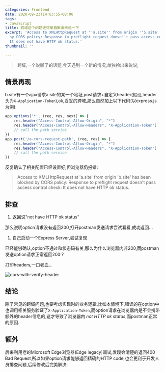 ```yaml
---
categories: Frontend
date: 2020-09-23T14:03:55+08:00
tags:
- JavaScript
title: 跨域这个问题还得单独揪出来说一下
excerpt: 'Access to XMLHttpRequest at ''a.site'' from origin ''b.site'' has been blocked
  by CORS policy: Response to preflight request doesn''t pass access control check:
  It does not have HTTP ok status.'
thumbnail: ''

---
```

> 跨域,一个说腻了的话题,今天遇到一个新的情况,单独拎出来说说;

## 情景再现

b.site有一个ajax请求a.site的某一个地址,post请求+自定义header(假设,header头为`X-Application-Token`),ok,妥妥的跨域,那么自然加上以下代码(以express.js为例):

```javascript
app.options('*', (req, res, next) => {
    res.header("Access-Control-Allow-Origin", "*")
    res.header("Access-Control-Allow-Headers", "X-Application-Token")
    // call the path service
})
app.post('/a-cors-request-path', (req, res) => {
    res.header("Access-Control-Allow-Origin", "*")
    res.header("Access-Control-Allow-Headers", "X-Application-Token")
    // call the path service
})
```

反复确认了相关配置已经设置好,但浏览器仍报错:

> Access to XMLHttpRequest at 'a.site' from origin 'b.site' has been blocked by CORS policy: Response to preflight request doesn't pass access control check: It does not have HTTP ok status.

## 排查

1. 返回说"not have HTTP ok status"

那么说明option请求没有返回200,打开postman发送请求尝试看看,成功返回...

1. 自己启动一个Express Server,尝试复现

已经能够确认,option不通过和状态码有关,那么为什么浏览器内非200,而postman发送option请求正常返回200 ?

打印headers,一口老血...

![cors-with-verify-header](https://cdn.sparkling.land/public/blog/images/cors-with-verify-header.png)

## 结论

除了常见的跨域问题,也要考虑实现时的业务逻辑,比如本情境下,错误的在option中也调用相关服务验证了`X-Application-Token`,而option请求在浏览器内是不会携带额外的header信息的,这才导致了浏览器内 _not HTTP ok status_,而postman正常的原因.

## 额外

后来利用老的Microsoft Edge浏览器(Edge legacy)调试,发现会清楚的返回400 Bad Request,所以如果option请求能够返回精确的HTTP code,也会更利于开发人员排查问题,后续修改后完美解决.